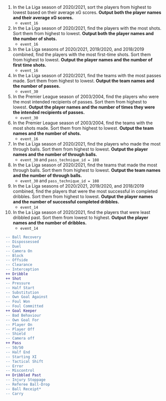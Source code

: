 1. In the La Liga season of 2020/2021, sort the players from highest to lowest based on their average xG scores. **Output both the player names and their average xG scores.**
    - `event_16`
2. In the La Liga season of 2020/2021, find the players with the most shots. Sort them from highest to lowest. **Output both the player names and the number of shots.**
    - `event_16`
3. In the La Liga seasons of 2020/2021, 2019/2020, and 2018/2019 combined, find the players with the most first-time shots. Sort them from highest to lowest. **Output the player names and the number of first time shots.**
    - `event_16`
4. In the La Liga season of 2020/2021, find the teams with the most passes made. Sort them from highest to lowest. **Output the team names and the number of passes.**
    - `event_30`
5. In the Premier League season of 2003/2004, find the players who were the most intended recipients of passes. Sort them from highest to lowest. **Output the player names and the number of times they were the intended recipients of passes.**
    - `event_30`
6. In the Premier League season of 2003/2004, find the teams with the most shots made. Sort them from highest to lowest. **Output the team names and the number of shots.**
    - `event_16`
7. In the La Liga season of 2020/2021, find the players who made the most through balls. Sort them from highest to lowest. **Output the player names and the number of through balls.**
    - `event_30` and `pass_technique_id = 108`
8. In the La Liga season of 2020/2021, find the teams that made the most through balls. Sort them from highest to lowest. **Output the team names and the number of through balls.**
    - `event_30` and `pass_technique_id = 108`
9. In the La Liga seasons of 2020/2021, 2019/2020, and 2018/2019 combined, find the players that were the most successful in completed dribbles. Sort them from highest to lowest. **Output the player names and the number of successful completed dribbles.**
    - `event_14`
10. In the La Liga season of 2020/2021, find the players that were least dribbled past. Sort them from lowest to highest. **Output the player names and the number of dribbles.**
    - `event_14`



```diff
-- Ball Recovery
-- Dispossessed
-- Duel
-- Camera On
-- Block
-- Offside
-- Clearance
-- Interception
++ Dribble
++ Shot
-- Pressure
-- Half Start
-- Substitution
-- Own Goal Against
-- Foul Won
-- Foul Committed
++ Goal Keeper
-- Bad Behaviour
-- Own Goal For
-- Player On
-- Player Off
-- Shield
-- Camera off
++ Pass
-- 50/50
-- Half End
-- Starting XI
-- Tactical Shift
-- Error
-- Miscontrol
++ Dribbled Past
-- Injury Stoppage
-- Referee Ball-Drop
-- Ball Receipt*
-- Carry
```

